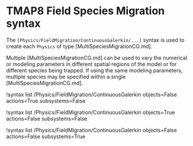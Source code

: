 # TMAP8 Field Species Migration syntax

The `[Physics/FieldMigration/ContinuousGalerkin/...]` syntax is used to create each `Physics` of
type [MultiSpeciesMigrationCG.md].

Multiple [MultiSpeciesMigrationCG.md] can be used to vary the numerical or modeling parameters in different spatial
regions of the model or for different species being trapped.
If using the same modeling parameters, multiple species may be specified within a single [MultiSpeciesMigrationCG.md].

!syntax list /Physics/FieldMigration/ContinuousGalerkin objects=False actions=True subsystems=False

!syntax list /Physics/FieldMigration/ContinuousGalerkin objects=True actions=False subsystems=False

!syntax list /Physics/FieldMigration/ContinuousGalerkin objects=False actions=False subsystems=True
